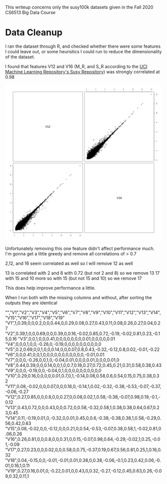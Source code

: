 This writeup concerns only the susy100k datasets given in the Fall 2020 CS6513  Big Data Course

# Data Cleanup

I ran the dataset through R, and checked whether there were some features I could leave out, or some heuristics I could run to reduce the dimensionality of the dataset.

I found that features V12 and V16 (M_R, and S_R according to the [UCI Machine Learning Repository's Susy Repository](https://archive.ics.uci.edu/ml/datasets/SUSY)) was strongly correlated at 0.98

![RPlot_1](rplot1.png)

Unfortunately removing this one feature didn't affect performance much.
I'm gonna get a little greedy and remove all correlations of > 0.7

2,12, and 16 seem correlated as well so I will remove 12 as well

13 is correlated with 2 and 8 with 0.72 (but not 2 and 8) so we remove 13
17 with 15 and 10 more so with 15 (but not 15 and 10) so we remove 17

This does help improve performance a little.

When I run both with the missing columns and without, after sorting the outputs they are identical

"","V1","V2","V3","V4","V5","V6","V7","V8","V9","V10","V11","V12","V13","V14","V15","V16","V17","V18","V19"
"V1",1,0.39,0,0,0.2,0,0,0.44,0,0.29,0.08,0.27,0.43,0.11,0.08,0.26,0.27,0.04,0.27
"V2",0.39,1,0,0,0.69,0,0,0.39,0,0.16,-0.02,0.85,0.72,-0.19,-0.02,0.81,0.23,-0.15,0.16
"V3",0,0,1,0,0,0.41,0,0,0,0,0,0,0,0.01,0,0,0,0,0.01
"V4",0,0,0,1,0,0,-0.26,0,-0.19,0,0,0,0,0,0,0,0,0,0
"V5",0.2,0.69,0,0,1,0,0,0.14,0,0,0.07,0.8,0.43,-0.32,-0.12,0.8,0.02,-0.01,-0.22
"V6",0,0,0.41,0,0,1,0,0,0,0,0,0,0,0,0,0,0,-0.01,0.01
"V7",0,0,0,-0.26,0,0,1,0,-0.04,0.01,0,0,0,0.01,0,0,0,0.01,0
"V8",0.44,0.39,0,0,0.14,0,0,1,0,0.7,0.18,0.27,0.72,0.45,0.21,0.31,0.58,0.38,0.43
"V9",0,0,0,-0.19,0,0,-0.04,0,1,0,0,0,0,0,0,0,0,0,0
"V10",0.29,0.16,0,0,0,0,0.01,0.7,0,1,-0.14,0.08,0.58,0.6,0.54,0.15,0.75,0.38,0.32
"V11",0.08,-0.02,0,0,0.07,0,0,0.18,0,-0.14,1,0.02,-0.32,-0.38,-0.53,-0.07,-0.37,-0.06,-0.27
"V12",0.27,0.85,0,0,0.8,0,0,0.27,0,0.08,0.02,1,0.58,-0.38,-0.07,0.98,0.19,-0.1,-0.12
"V13",0.43,0.72,0,0,0.43,0,0,0.72,0,0.58,-0.32,0.58,1,0.38,0.38,0.64,0.67,0.23,0.45
"V14",0.11,-0.19,0.01,0,-0.32,0,0.01,0.45,0,0.6,-0.38,-0.38,0.38,1,0.58,-0.29,0.56,0.42,0.63
"V15",0.08,-0.02,0,0,-0.12,0,0,0.21,0,0.54,-0.53,-0.07,0.38,0.58,1,-0.02,0.81,0.06,0.26
"V16",0.26,0.81,0,0,0.8,0,0,0.31,0,0.15,-0.07,0.98,0.64,-0.29,-0.02,1,0.25,-0.01,-0.09
"V17",0.27,0.23,0,0,0.02,0,0,0.58,0,0.75,-0.37,0.19,0.67,0.56,0.81,0.25,1,0.16,0.32
"V18",0.04,-0.15,0,0,-0.01,-0.01,0.01,0.38,0,0.38,-0.06,-0.1,0.23,0.42,0.06,-0.01,0.16,1,0.11
"V19",0.27,0.16,0.01,0,-0.22,0.01,0,0.43,0,0.32,-0.27,-0.12,0.45,0.63,0.26,-0.09,0.32,0.11,1
